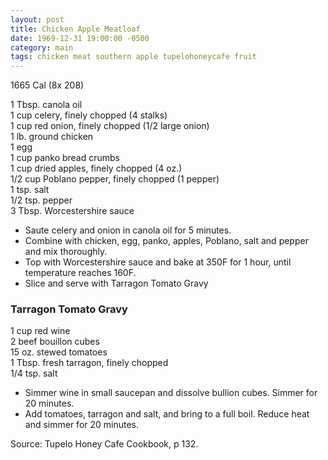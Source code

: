 ```yaml
---
layout: post
title: Chicken Apple Meatloaf
date: 1969-12-31 19:00:00 -0500
category: main
tags: chicken meat southern apple tupelohoneycafe fruit
---
```

1665 Cal (8x 208)
  
1 Tbsp. canola oil  
1 cup celery, finely chopped (4 stalks)  
1 cup red onion, finely chopped (1/2 large onion)  
1 lb. ground chicken  
1 egg  
1 cup panko bread crumbs  
1 cup dried apples, finely chopped (4 oz.)  
1/2 cup Poblano pepper, finely chopped (1 pepper)  
1 tsp. salt  
1/2 tsp. pepper  
3 Tbsp. Worcestershire sauce  

 * Saute celery and onion in canola oil for 5 minutes.
 * Combine with chicken, egg, panko, apples, Poblano, salt and pepper and mix thoroughly.
 * Top with Worcestershire sauce and bake at 350F for 1 hour, until temperature reaches 160F.
 * Slice and serve with Tarragon Tomato Gravy

### Tarragon Tomato Gravy

1 cup red wine  
2 beef bouillon cubes  
15 oz. stewed tomatoes  
1 Tbsp. fresh tarragon, finely chopped  
1/4 tsp. salt  

 * Simmer wine in small saucepan and dissolve bullion cubes. Simmer for 20 minutes.
 * Add tomatoes, tarragon and salt, and bring to a full boil. Reduce heat and simmer for 20 minutes.


Source: Tupelo Honey Cafe Cookbook, p 132.
